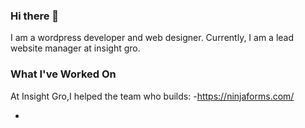 ### Hi there 👋
I am a wordpress developer and web designer. Currently, I am a lead website manager at insight gro.

### What I've Worked On
At Insight  Gro,I helped the team who builds:
-https://ninjaforms.com/


- 
<!--
**Flexus-dev/Flexus-Dev** is a ✨ _special_ ✨ repository because its `README.md` (this file) appears on your GitHub profile.


- 🔭 I’m currently working on ...
- 🌱 I’m currently learning ...
- 👯 I’m looking to collaborate on ...
- 🤔 I’m looking for help with ...
- 💬 Ask me about ...
- 📫 How to reach me: ...
- 😄 Pronouns: ...
- ⚡ Fun fact: ...
-->
